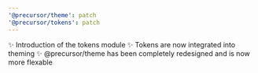 ```yaml
---
'@precursor/theme': patch
'@precursor/tokens': patch
---
```


✨ Introduction of the tokens module
✨ Tokens are now integrated into theming
✨ @precursor/theme has been completely redesigned and is now more flexable
